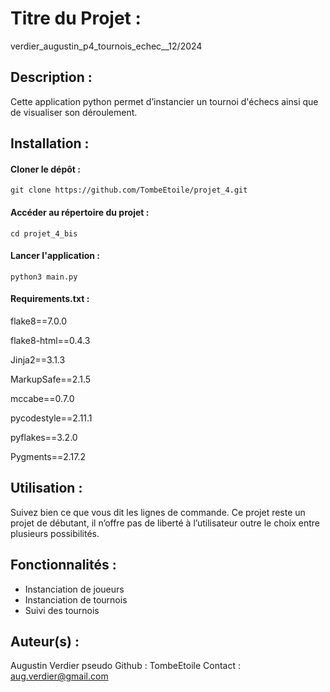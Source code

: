 # Titre du Projet : 
verdier_augustin_p4_tournois_echec__12/2024


## Description : 
Cette application python permet d’instancier un tournoi d'échecs ainsi que de visualiser son déroulement.


## Installation :
#### Cloner le dépôt :
```
git clone https://github.com/TombeEtoile/projet_4.git
```

#### Accéder au répertoire du projet :
```
cd projet_4_bis
```

#### Lancer l'application :
```
python3 main.py
```

#### Requirements.txt :
flake8==7.0.0

flake8-html==0.4.3

Jinja2==3.1.3

MarkupSafe==2.1.5

mccabe==0.7.0

pycodestyle==2.11.1

pyflakes==3.2.0

Pygments==2.17.2


## Utilisation : 
Suivez bien ce que vous dit les lignes de commande. Ce projet reste un projet de débutant, il n’offre pas de liberté à l’utilisateur outre le choix entre plusieurs possibilités.


## Fonctionnalités : 
- Instanciation de joueurs
- Instanciation de tournois
- Suivi des tournois


## Auteur(s) : 
Augustin Verdier
pseudo Github : TombeEtoile
Contact : aug.verdier@gmail.com
